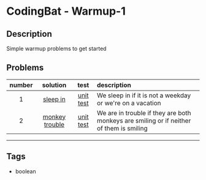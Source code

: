 # CodingBat - Warmup-1

## Description
Simple warmup problems to get started

## Problems
number|solution|test|description
:-:|:-:|:-:|:--
1|[sleep in](src/main/java/SleepIn.java)|[unit test](src/test/java/SleepInTest.java)|We sleep in if it is not a weekday or we're on a vacation
2|[monkey trouble](src/main/java/MonkeyTrouble.java)|[unit test](src/test/java/MonkeyTroubleTest.java)|We are in trouble if they are both monkeys are smiling or if neither of them is smiling
<hr>

## Tags
- boolean